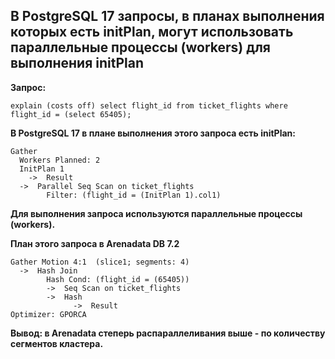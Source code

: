 ## В PostgreSQL 17 запросы, в планах выполнения которых есть initPlan, могут использовать параллельные процессы (workers) для выполнения initPlan ##
   
**Запрос:**
```
explain (costs off) select flight_id from ticket_flights where flight_id = (select 65405);
```

**В PostgreSQL 17 в плане выполнения этого запроса есть initPlan:**
```
Gather
  Workers Planned: 2
  InitPlan 1
    ->  Result
  ->  Parallel Seq Scan on ticket_flights
        Filter: (flight_id = (InitPlan 1).col1)
```
**Для выполнения запроса используются параллельные процессы (workers).**
   
**План этого запроса в Arenadata DB 7.2**
```
Gather Motion 4:1  (slice1; segments: 4)
  ->  Hash Join
        Hash Cond: (flight_id = (65405))
        ->  Seq Scan on ticket_flights
        ->  Hash
              ->  Result
Optimizer: GPORCA
```
   
**Вывод: в Arenadata степерь распараллеливания выше - по количеству сегментов кластера.**



